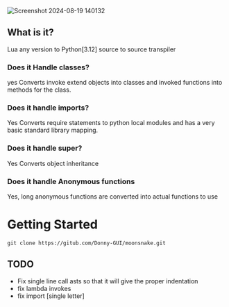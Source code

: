 
![Screenshot 2024-08-19 140132](https://github.com/user-attachments/assets/b80f69b1-4b58-4249-bfc4-20ae97503d13)


## What is it?
Lua any version to Python[3.12] source to source transpiler

### Does it Handle classes?
yes
Converts invoke extend objects into classes and invoked functions into methods for the class.

### Does it handle imports?
Yes
Converts require statements to python local modules and has a very basic standard library mapping.

### Does it handle super?
Yes
Converts object inheritance


### Does it handle Anonymous functions
Yes, long anonymous functions are converted into actual functions to use

# Getting Started
```
git clone https://gitub.com/Donny-GUI/moonsnake.git
```

## TODO

- Fix single line call asts so that it will give the proper indentation
- fix lambda invokes
- fix import [single letter]
